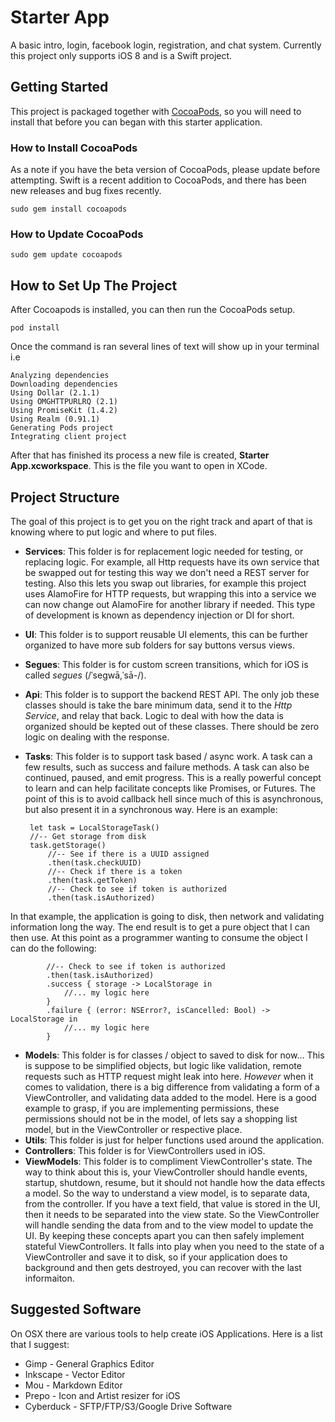# Starter App

A basic intro, login, facebook login, registration, and chat system. Currently this project only supports iOS 8 and is a Swift project.

## Getting Started

This project is packaged together with [CocoaPods](https://cocoapods.org), so you will need to install that before you can began with this starter application.

### How to Install CocoaPods

As a note if you have the beta version of CocoaPods, please update before attempting. Swift is a recent addition to CocoaPods, and there has been new releases and bug fixes recently.

	sudo gem install cocoapods
	
### How to Update CocoaPods

	sudo gem update cocoapods
	
## How to Set Up The Project

After Cocoapods is installed, you can then run the CocoaPods setup.

	pod install
	
Once the command is ran several lines of text will show up in your terminal i.e

	Analyzing dependencies
	Downloading dependencies
	Using Dollar (2.1.1)
	Using OMGHTTPURLRQ (2.1)
	Using PromiseKit (1.4.2)
	Using Realm (0.91.1)
	Generating Pods project
	Integrating client project
	
After that has finished its process a new file is created, **Starter App.xcworkspace**. This is the file you want to open in XCode.

## Project Structure

The goal of this project is to get you on the right track and apart of that is knowing where to put logic and where to put files.

 - **Services**: This folder is for replacement logic needed for testing, or replacing logic. For example, all Http requests have its own service that be swapped out for testing this way we don't need a REST server for testing. Also this lets you swap out libraries, for example this project uses AlamoFire for HTTP requests, but wrapping this into a service we can now change out AlamoFire for another library if needed. This type of development is known as dependency injection or DI for short.
 - **UI**: This folder is to support reusable UI elements, this can be further organized to have more sub folders for say buttons versus views.
 - **Segues**: This folder is for custom screen transitions, which for iOS is called *segues* (/ˈseɡwā,ˈsā-/).
 - **Api**: This folder is to support the backend REST API. The only job these classes should is take the bare minimum data, send it to the *Http Service*, and relay that back. Logic to deal with how the data is organized should be kepted out of these classes. There should be zero logic on dealing with the response.
 - **Tasks**: This folder is to support task based / async work. A task can a few results, such as success and failure methods. A task can also be continued, paused, and emit progress. This is a really powerful concept to learn and can help facilitate concepts like Promises, or Futures. The point of this is to avoid callback hell since much of this is asynchronous, but also present it in a synchronous way. Here is an example:
 
        let task = LocalStorageTask()
        //-- Get storage from disk
        task.getStorage()
            //-- See if there is a UUID assigned
            .then(task.checkUUID)
            //-- Check if there is a token
            .then(task.getToken)
            //-- Check to see if token is authorized
            .then(task.isAuthorized)    
 In that example, the application is going to disk, then network and validating information long the way. The end result is to get a pure object that I can then use. At this point as a programmer wanting to consume the object I can do the following:
 
            //-- Check to see if token is authorized
            .then(task.isAuthorized)
            .success { storage -> LocalStorage in
            	//... my logic here
            }
            .failure { (error: NSError?, isCancelled: Bool) -> LocalStorage in
            	//... my logic here
            }
- **Models**: This folder is for classes / object to saved to disk for now... This is suppose to be simplified objects, but logic like validation, remote requests such as HTTP request might leak into here. *However* when it comes to validation, there is a big difference from validating a form of a ViewController, and validating data added to the model. Here is a good example to grasp, if you are implementing permissions, these permissions should not be in the model, of lets say a shopping list model, but in the ViewController or respective place.
- **Utils**: This folder is just for helper functions used around the application.
- **Controllers**: This folder is for ViewControllers used in iOS.
- **ViewModels**: This folder is to compliment ViewController's state. The way to think about this is, your ViewController should handle events, startup, shutdown, resume, but it should not handle how the data effects a model. So the way to understand a view model, is to separate data, from the controller. If you have a text field, that value is stored in the UI, then it needs to be separated into the view state. So the ViewController will handle sending the data from and to the view model to update the UI. By keeping these concepts apart you can then safely implement stateful ViewControllers. It falls into play when you need to the state of a ViewController and save it to disk, so if your application does to background and then gets destroyed, you can recover with the last informaiton. 

## Suggested Software

On OSX there are various tools to help create iOS Applications. Here is a list that I suggest:

 - Gimp - General Graphics Editor
 - Inkscape - Vector Editor
 - Mou - Markdown Editor
 - Prepo - Icon and Artist resizer for iOS
 - Cyberduck - SFTP/FTP/S3/Google Drive Software
 